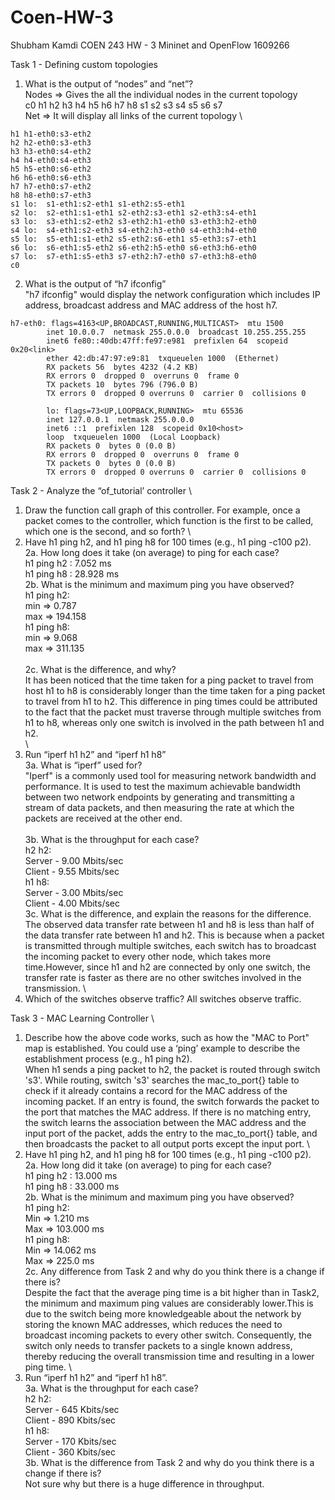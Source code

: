 # Coen-HW-3

Shubham Kamdi 
COEN 243 HW - 3
Mininet and OpenFlow
1609266

Task 1 - Defining custom topologies

1. What is the output of “nodes” and “net”? 
\
Nodes => Gives the all the individual nodes in the current topology 
\
c0 h1 h2 h3 h4 h5 h6 h7 h8 s1 s2 s3 s4 s5 s6 s7
\
Net => It will display all links of the current topology
\
```
h1 h1-eth0:s3-eth2
h2 h2-eth0:s3-eth3
h3 h3-eth0:s4-eth2
h4 h4-eth0:s4-eth3
h5 h5-eth0:s6-eth2
h6 h6-eth0:s6-eth3
h7 h7-eth0:s7-eth2
h8 h8-eth0:s7-eth3
s1 lo:  s1-eth1:s2-eth1 s1-eth2:s5-eth1
s2 lo:  s2-eth1:s1-eth1 s2-eth2:s3-eth1 s2-eth3:s4-eth1
s3 lo:  s3-eth1:s2-eth2 s3-eth2:h1-eth0 s3-eth3:h2-eth0
s4 lo:  s4-eth1:s2-eth3 s4-eth2:h3-eth0 s4-eth3:h4-eth0
s5 lo:  s5-eth1:s1-eth2 s5-eth2:s6-eth1 s5-eth3:s7-eth1
s6 lo:  s6-eth1:s5-eth2 s6-eth2:h5-eth0 s6-eth3:h6-eth0
s7 lo:  s7-eth1:s5-eth3 s7-eth2:h7-eth0 s7-eth3:h8-eth0
c0
```
2. What is the output of “h7 ifconfig”
\
"h7 ifconfig" would display the network configuration which includes IP address, broadcast address and MAC address of the host h7.
```
h7-eth0: flags=4163<UP,BROADCAST,RUNNING,MULTICAST>  mtu 1500
        inet 10.0.0.7  netmask 255.0.0.0  broadcast 10.255.255.255
        inet6 fe80::40db:47ff:fe97:e981  prefixlen 64  scopeid 0x20<link>
        ether 42:db:47:97:e9:81  txqueuelen 1000  (Ethernet)
        RX packets 56  bytes 4232 (4.2 KB)
        RX errors 0  dropped 0  overruns 0  frame 0
        TX packets 10  bytes 796 (796.0 B)
        TX errors 0  dropped 0 overruns 0  carrier 0  collisions 0
        
        lo: flags=73<UP,LOOPBACK,RUNNING>  mtu 65536
        inet 127.0.0.1  netmask 255.0.0.0
        inet6 ::1  prefixlen 128  scopeid 0x10<host>
        loop  txqueuelen 1000  (Local Loopback)
        RX packets 0  bytes 0 (0.0 B)
        RX errors 0  dropped 0  overruns 0  frame 0
        TX packets 0  bytes 0 (0.0 B)
        TX errors 0  dropped 0 overruns 0  carrier 0  collisions 0
```

Task 2 - Analyze the “of_tutorial’ controller
\
1. Draw the function call graph of this controller. For example, once a packet comes to the
controller, which function is the first to be called, which one is the second, and so forth?
\
2. Have h1 ping h2, and h1 ping h8 for 100 times (e.g., h1 ping -c100 p2).
\
2a. How long does it take (on average) to ping for each case?
\
h1 ping h2 : 7.052 ms
\
h1 ping h8 : 28.928 ms 
\
2b.  What is the minimum and maximum ping you have observed?
\
h1 ping h2:
\
min =>  0.787
\
max => 194.158
\
h1 ping h8:
\
min => 9.068 
\
max => 311.135
\
\
2c. What is the difference, and why?
\
It has been noticed that the time taken for a ping packet to travel from host h1 to h8 is considerably longer than the time taken 
for a ping packet to travel from h1 to h2. This difference in ping times could be attributed to the fact that the packet must 
traverse through multiple switches from h1 to h8, whereas only one switch is involved in the path between h1 and h2.
\
\
3. Run “iperf h1 h2” and “iperf h1 h8”
\
3a. What is “iperf” used for?
\
"Iperf" is a commonly used tool for measuring network bandwidth and performance. It is used to test the maximum achievable bandwidth
between two network endpoints by generating and transmitting a stream of data packets, and then measuring the rate at which the packets
are received at the other end.
\
\
3b. What is the throughput for each case?\
h2 h2:\
Server - 9.00 Mbits/sec 
\
Client - 9.55 Mbits/sec 
\
h1 h8:\
Server - 3.00 Mbits/sec 
\
Client - 4.00 Mbits/sec 
\
3c. What is the difference, and explain the reasons for the difference. \
The observed data transfer rate between h1 and h8 is less than half of the data transfer rate between h1 and h2. This is because when a packet is transmitted through multiple switches, each switch has to broadcast the incoming packet to every other node, which takes more time.However, since h1 and h2 are connected by only one switch, the transfer rate is faster as there are no other switches involved in the transmission.
\
4. Which of the switches observe traffic? 
All switches observe traffic.

Task 3 - MAC Learning Controller
\
1. Describe how the above code works, such as how the "MAC to Port" map is established. You could use a ‘ping’ example to describe the establishment process (e.g., h1 ping h2). 
\
When h1 sends a ping packet to h2, the packet is routed through switch 's3'. While routing, switch 's3' searches the mac_to_port{} table to check if it already contains a record for the MAC address of the incoming packet. If an entry is found, the switch forwards the packet to the port that matches the MAC address. If there is no matching entry, the switch learns the association between the MAC address and the input port of the packet, adds the entry to the mac_to_port{} table, and then broadcasts the packet to all output ports except the input port.
\
2. Have h1 ping h2, and h1 ping h8 for 100 times (e.g., h1 ping -c100 p2). 
\
2a. How long did it take (on average) to ping for each case?
\
h1 ping h2 : 13.000  ms
\
h1 ping h8 : 33.000 ms
\
2b. What is the minimum and maximum ping you have observed? 
\
h1 ping h2:
\
Min => 1.210 ms
\
Max => 103.000 ms
\
h1 ping h8:
\
Min => 14.062 ms
\
Max => 225.0 ms
\
2c. Any difference from Task 2 and why do you think there is a change if there is?
\
Despite the fact that the average ping time is a bit higher than in Task2, the minimum and maximum ping values are considerably lower.This is due to the switch being more knowledgeable about the network by storing the known MAC addresses, which reduces the need to broadcast incoming packets to every other switch. Consequently, the switch only needs to transfer packets to a single known address, thereby reducing the overall transmission time and resulting in a lower ping time.
\
3. Run “iperf h1 h2” and “iperf h1 h8”.
\
3a. What is the throughput for each case?
\
h2 h2:
\
Server - 645 Kbits/sec
\
Client - 890 Kbits/sec
\
h1 h8:
\
Server - 170 Kbits/sec
\
Client - 360 Kbits/sec
\
3b. What is the difference from Task 2 and why do you think there is a change if
there is?
\
Not sure why but there is a huge difference in throughput. 
